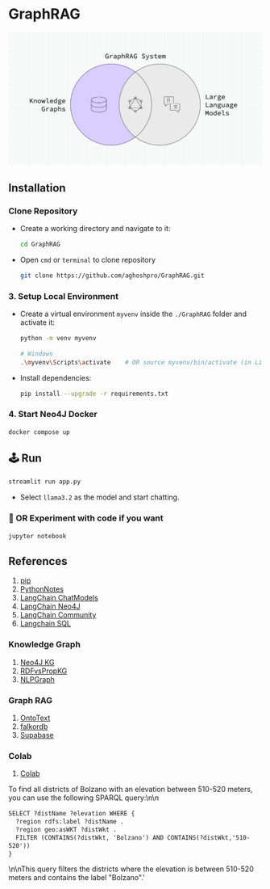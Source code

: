 # GraphRAG

<img src="assets\GraphRAGFalkorDB.jpg">

## Installation

### Clone Repository

- Create a working directory and navigate to it:

  ```bash
  cd GraphRAG
  ```

- Open `cmd` or `terminal` to clone repository

  ```bash
  git clone https://github.com/aghoshpro/GraphRAG.git
  ```

### 3. **Setup Local Environment**

- Create a virtual environment `myvenv` inside the `./GraphRAG` folder and activate it:

  ```bash
  python -m venv myvenv
  ```

  ```bash
  # Windows
  .\myvenv\Scripts\activate    # OR source myvenv/bin/activate (in Linux or Mac)
  ```

- Install dependencies:

  ```bash
  pip install --upgrade -r requirements.txt
  ```
<!-- ### Get API Keys

- Anthropic: <https://console.anthropic.com/settings/keys>
- OpenAI <https://platform.openai.com/settings/proj_D0EtqGQ3jNT0h8LnOHnLAVkO/api-keys>

- Put them in `.env` file and add it to `.gitignore` so it will be not shared during git commit -->

### 4. Start Neo4J Docker

  ```sh
  docker compose up
  ```

## 🕹️ Run

```bash
streamlit run app.py
```

- Select `llama3.2` as the model and start chatting.

### 🧪 OR Experiment with code if you want

  ```sh
  jupyter notebook
  ```

## References

1. [pip](https://pip.pypa.io/en/stable/installation/)
2. [PythonNotes](https://note.nkmk.me/en/)
3. [LangChain ChatModels](https://python.langchain.com/docs/integrations/chat/)
4. [LangChain Neo4J](https://neo4j.com/labs/genai-ecosystem/langchain/)
5. [LangChain Community](https://api.python.langchain.com/en/latest/community_api_reference.html)
6. [Langchain SQL](https://python.langchain.com/docs/how_to/sql_prompting/)

### Knowledge Graph

1. [Neo4J KG](https://neo4j.com/blog/genai/what-is-knowledge-graph/)
2. [RDFvsPropKG](https://neo4j.com/blog/knowledge-graph/rdf-vs-property-graphs-knowledge-graphs/)
3. [NLPGraph](https://journalofbigdata.springeropen.com/articles/10.1186/s40537-020-00383-w/metrics)

### Graph RAG

1. [OntoText](https://www.ontotext.com/blog/matching-skills-and-candidates-with-graph-rag/)
2. [falkordb](https://www.falkordb.com/blogs/what-is-graphrag/)
3. [Supabase](https://supabase.com/blog/openai-embeddings-postgres-vector)

### Colab

1. [Colab](https://colab.research.google.com/drive/1MnZ6CeUNiVTrJGwYpJaduQBbCsNEVrbD?usp=sharing#scrollTo=iXmdiUY7NlQA)

To find all districts of Bolzano with an elevation between 510-520 meters, you can use the following SPARQL query:\n\n

```sparql
SELECT ?distName ?elevation WHERE {
  ?region rdfs:label ?distName .
  ?region geo:asWKT ?distWkt .
  FILTER (CONTAINS(?distWkt, 'Bolzano') AND CONTAINS(?distWkt,'510-520'))
}
```

\n\nThis query filters the districts where the elevation is between 510-520 meters and contains the label "Bolzano".'
